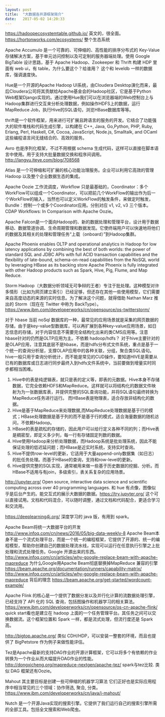 ```yaml
---
layout: post
title:  "大数据各开源框架简介"
date:   2017-05-02 14:20:33
---
```


https://hadoopecosystemtable.github.io/ 英文的，很全面。
https://hortonworks.com/ecosystems/ 整个生态系统

Apache Accumulo 是一个可靠的、可伸缩的、高性能的排序分布式的 Key-Value 存储解决方案，基于单元访问控制以及可定制的服务器端处理。使用 Google BigTable 设计思路，基于 Apache Hadoop、Zookeeper 和 Thrift 构建
HDP 里面有 web ui，有 table，为什么要这个？给谁用？
这个和 leveldb 一样的数据库，强调速度快。

Hue是一个开源的Apache Hadoop UI系统，由Cloudera Desktop演化而来，最后Cloudera公司将其贡献给Apache基金会的Hadoop社区，它是基于Python Web框架Django实现的。通过使用Hue我们可以在浏览器端的Web控制台上与Hadoop集群进行交互来分析处理数据，例如操作HDFS上的数据，运行MapReduce Job，执行Hive的SQL语句，浏览HBase数据库等等。

thrift是一个软件框架，用来进行可扩展且跨语言的服务的开发。它结合了功能强大的软件堆栈和代码生成引擎，以构建在 C++, Java, Go,Python, PHP, Ruby, Erlang, Perl, Haskell, C#, Cocoa, JavaScript, Node.js, Smalltalk, and OCaml 这些编程语言间无缝结合的、高效的服务。

Avro 也是序列化框架，不过不用根据 schema 生成代码，这样可以直接在脚本语言中使用。用于支持大批量数据交换和程序间调用。http://langyu.iteye.com/blog/708568

Atlas 是一个可伸缩和可扩展的核心功能治理服务。企业可以利用它高效的管理 Hadoop 以及整个企业数据生态的集成。

Apache Oozie 工作流调度，Workflow 只是最基础的，Coordinator：多个WorkFlow可以组成一个Coordinator，可以把前几个WorkFlow的输出作为后一个WorkFlow的输入，当然也可以定义WorkFlow的触发条件，来做定时触发，Bundle：控制一个或多个Coordinator应用。分别对应 v1, v2, v3 三个版本。CDAP Workflows: In Comparison with Apache Oozie。

Apache Falcon是一个面向Hadoop的、新的数据处理和管理平台，设计用于数据移动、数据管道协调、生命周期管理和数据发现。它使终端用户可以快速地将他们的数据及其相关的处理和管理任务“上载（onboard）”到Hadoop集群。

Apache Phoenix enables OLTP and operational analytics in Hadoop for low latency applications by combining the best of both worlds:
the power of standard SQL and JDBC APIs with full ACID transaction capabilities and
the flexibility of late-bound, schema-on-read capabilities from the NoSQL world by leveraging HBase as its backing store
Apache Phoenix is fully integrated with other Hadoop products such as Spark, Hive, Pig, Flume, and Map Reduce.

Storm
Hadoop（大数据分析领域无可争辩的王者）专注于批处理。这种模型对许多情形（比如为网页建立索引）已经足够，但还存在其他一些使用模型，它们需要来自高度动态的来源的实时信息。为了解决这个问题，就得借助 Nathan Marz 推出的 Storm（现在在 Twitter 中称为 BackType）。https://www.ibm.com/developerworks/cn/opensource/os-twitterstorm/

对于 hbase 当前 noSql 数据库的一种，最常见的应用场景就是采集的网页数据的存储，由于是key-value型数据库，可以再扩展到各种key-value应用场景，如日志信息的存储，对于内容信息不需要完全结构化出来的类CMS应用等。注意hbase针对的仍然是OLTP应用为主。不依赖 hadoop/hdfs？
对于hive主要针对的是OLAP应用，注意其底层不是hbase，而是hdfs分布式文件系统，重点是基于一个统一的查询分析层，支撑OLAP应用中的各种关联，分组，聚合类SQL语句。hive一般只用于查询分析统计，而不能是常见的CUD操作，要知道HIVE是需要从已有的数据库或日志进行同步最终入到hdfs文件系统中，当前要做到增量实时同步都相当困难。
1. Hive中的表是纯逻辑表，就只是表的定义等，即表的元数据。Hive本身不存储数据，它完全依赖HDFS和MapReduce。这样就可以将结构化的数据文件映射为为一张数据库表，并提供完整的SQL查询功能，并将SQL语句最终转换为MapReduce任务进行运行。 而HBase表是物理表，适合存放非结构化的数据。
2. Hive是基于MapReduce来处理数据,而MapReduce处理数据是基于行的模式；HBase处理数据是基于列的而不是基于行的模式，适合海量数据的随机访问，不依赖Hadoop。
3. HBase的表是疏松的存储的，因此用户可以给行定义各种不同的列；而Hive表是稠密型，即定义多少列，每一行有存储固定列数的数据。
4. Hive使用Hadoop来分析处理数据，而Hadoop系统是批处理系统，因此不能保证处理的低迟延问题；而HBase是近实时系统，支持实时查询。
5. Hive不提供row-level的更新，它适用于大量append-only数据集（如日志）的批任务处理。而基于HBase的查询，支持和row-level的更新。
6. Hive提供完整的SQL实现，通常被用来做一些基于历史数据的挖掘、分析。而HBase不适用与有join，多级索引，表关系复杂的应用场景。

http://jupyter.org/ Open source, interactive data science and scientific computing across over 40 programming languages. 和 hue 有点像，图像似乎是后台产生的。能交互式的展示大数据的数据。https://try.jupyter.org/ 这个可以直接试用。文档和代码混合，可以随时调整，通过文档和代码配合，更适合学习和交流用。

https://deeplearning4j.org/ 深度学习的 java 版，有用到 spark。

Apache Beam将统一大数据平台的开发 http://www.infoq.com/cn/news/2016/05/big-data-weekly-8
Apache Beam本身不是一个流式处理平台，而是一个统一的编程框架，它提供了开源的、统一的编程模型，帮助你创建自己的数据处理流水线，实现可以运行在任意执行引擎之上批处理和流式处理任务。Google 开源出来的东西。http://www.infoq.com/cn/articles/why-google-replace-beam-with-apache-mapreduce  为什么Google用Apache Beam彻底替换掉MapReduce
兼容的引擎 https://beam.apache.org/documentation/runners/capability-matrix/
http://www.infoq.com/cn/articles/why-google-replace-beam-with-apache-mapreduce 背后的理念
https://beam.apache.org/get-started/wordcount-example/

Apache Flink 的核心是一个提供了数据分发以及并行化计算的流数据处理引擎，已经支持了 API 化的 SQL 查询，包括图操作和机器学习的相关算法。 https://www.ibm.com/developerworks/cn/opensource/os-cn-apache-flink/ quick start看也是建立在 hadoop 上面的一个任务管理平台。其任务之间可以交换数据流。这个框架位置和 Spark 一样，都是流式处理，但流行度还是 Spark 高。

http://bigtop.apache.org/ 类似 CDH/HDP，可以安装一整套的环境，而且也提供了 BigPetstore 作为例子来做性能评估。

Tez是Apache最新的支持DAG作业的开源计算框架，它可以将多个有依赖的作业转换为一个作业从而大幅提升DAG作业的性能。
http://dongxicheng.org/mapreduce-nextgen/apache-tez/ spark与tez比较. 类似 DAG 框架还有Oozie。

Mahout 其主要目标是创建一些可伸缩的机器学习算法 它们正好也是实际应用程序中相当常见的三个领域：协作筛选, 聚合, 分类。https://www.ibm.com/developerworks/cn/java/j-mahout/

Nutch 是一个开源Java实现的搜索引擎。它提供了我们运行自己的搜索引擎所需的全部工具。包括全文搜索和Web爬虫。